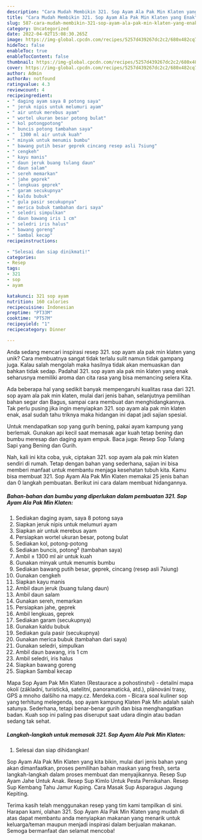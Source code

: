 ```yaml
---
description: "Cara Mudah Membikin 321. Sop Ayam Ala Pak Min Klaten yang Enak"
title: "Cara Mudah Membikin 321. Sop Ayam Ala Pak Min Klaten yang Enak"
slug: 587-cara-mudah-membikin-321-sop-ayam-ala-pak-min-klaten-yang-enak
category: Uncategorized
date: 2022-04-02T15:08:30.265Z
image: https://img-global.cpcdn.com/recipes/5257d439267dc2c2/680x482cq70/321-sop-ayam-ala-pak-min-klaten-foto-resep-utama.jpg
hideToc: false
enableToc: true
enableTocContent: false
thumbnail: https://img-global.cpcdn.com/recipes/5257d439267dc2c2/680x482cq70/321-sop-ayam-ala-pak-min-klaten-foto-resep-utama.jpg
cover: https://img-global.cpcdn.com/recipes/5257d439267dc2c2/680x482cq70/321-sop-ayam-ala-pak-min-klaten-foto-resep-utama.jpg
author: Admin
authorAv: notfound
ratingvalue: 4.3
reviewcount: 4
recipeingredient:
- " daging ayam saya 8 potong saya"
- " jeruk nipis untuk melumuri ayam"
- " air untuk merebus ayam"
- " wortel ukuran besar potong bulat"
- " kol potongpotong"
- " buncis potong tambahan saya"
- "  1300 ml air untuk kuah"
- " minyak untuk menumis bumbu"
- " bawang putih besar geprek cincang resep asli 7siung"
- " cengkeh"
- " kayu manis"
- " daun jeruk buang tulang daun"
- " daun salam"
- " sereh memarkan"
- " jahe geprek"
- " lengkuas geprek"
- " garam secukupnya"
- " kaldu bubuk"
- " gula pasir secukupnya"
- " merica bubuk tambahan dari saya"
- " seledri simpulkan"
- " daun bawang iris 1 cm"
- " seledri iris halus"
- " bawang goreng"
- " Sambal kecap"
recipeinstructions:

- "Selesai dan siap dinikmati!"
categories:
- Resep
tags:
- 321
- sop
- ayam

katakunci: 321 sop ayam 
nutrition: 160 calories
recipecuisine: Indonesian
preptime: "PT33M"
cooktime: "PT57M"
recipeyield: "1"
recipecategory: Dinner

---
```





Anda sedang mencari inspirasi resep 321. sop ayam ala pak min klaten yang unik? Cara membuatnya sangat tidak terlalu sulit namun tidak gampang juga. Kalau salah mengolah maka hasilnya tidak akan memuaskan dan bahkan tidak sedap. Padahal 321. sop ayam ala pak min klaten yang enak seharusnya memiliki aroma dan cita rasa yang bisa memancing selera Kita.





Ada beberapa hal yang sedikit banyak mempengaruhi kualitas rasa dari 321. sop ayam ala pak min klaten, mulai dari jenis bahan, selanjutnya pemilihan bahan segar dan Bagus, sampai cara membuat dan menghidangkannya. Tak perlu pusing jika ingin menyiapkan 321. sop ayam ala pak min klaten enak,      asal sudah tahu triknya maka hidangan ini dapat jadi sajian spesial.














Untuk mendapatkan sop yang gurih bening, pakai ayam kampung yang berlemak. Gunakan api kecil saat memasak agar kuah tetap bening dan bumbu meresap dan daging ayam empuk. Baca juga: Resep Sop Tulang Sapi yang Bening dan Gurih.






Nah, kali ini kita coba, yuk, ciptakan 321. sop ayam ala pak min klaten sendiri di rumah. Tetap dengan bahan yang sederhana, sajian ini bisa memberi manfaat untuk membantu menjaga kesehatan tubuh kita. Kamu bisa membuat 321. Sop Ayam Ala Pak Min Klaten memakai 25 jenis bahan dan 0 langkah pembuatan. Berikut ini cara dalam membuat hidangannya.

<!--inarticleads1-->

##### Bahan-bahan dan bumbu yang diperlukan dalam pembuatan 321. Sop Ayam Ala Pak Min Klaten:

1. Sediakan  daging ayam, saya 8 potong saya
1. Siapkan  jeruk nipis untuk melumuri ayam
1. Siapkan  air untuk merebus ayam
1. Persiapkan  wortel ukuran besar, potong bulat
1. Sediakan  kol, potong-potong
1. Sediakan  buncis, potong² (tambahan saya)
1. Ambil  ± 1300 ml air untuk kuah
1. Gunakan  minyak untuk menumis bumbu
1. Sediakan  bawang putih besar, geprek, cincang (resep asli 7siung)
1. Gunakan  cengkeh
1. Siapkan  kayu manis
1. Ambil  daun jeruk (buang tulang daun)
1. Ambil  daun salam
1. Gunakan  sereh, memarkan
1. Persiapkan  jahe, geprek
1. Ambil  lengkuas, geprek
1. Sediakan  garam (secukupnya)
1. Gunakan  kaldu bubuk
1. Sediakan  gula pasir (secukupnya)
1. Gunakan  merica bubuk (tambahan dari saya)
1. Gunakan  seledri, simpulkan
1. Ambil  daun bawang, iris 1 cm
1. Ambil  seledri, iris halus
1. Siapkan  bawang goreng
1. Siapkan  Sambal kecap


Mapa Sop Ayam Pak Min Klaten (Restaurace a pohostinství) - detailní mapa okolí (základní, turistická, satelitní, panoramatická, atd.), plánování trasy, GPS a mnoho dalšího na mapy.cz. Merdeka.com - Bicara soal kuliner sop yang terhitung melegenda, sop ayam kampung Klaten Pak Min adalah salah satunya. Sederhana, tetapi benar-benar gurih dan bisa menghangatkan badan. Kuah sop ini paling pas diseruput saat udara dingin atau badan sedang tak sehat. 

<!--inarticleads2-->

##### Langkah-langkah untuk memasak 321. Sop Ayam Ala Pak Min Klaten:


1. Selesai dan siap dihidangkan!

Sop Ayam Ala Pak Min Klaten yang kita bikin, mulai dari jenis bahan yang akan dimanfaatkan, proses pemilihan bahan maskan yang fresh, serta langkah-langkah dalam proses membuat dan menyajikannya. Resep Sup Ayam Jahe Untuk Anak. Resep Sup Kimlo Untuk Pesta Pernikahan. Resep Sup Kembang Tahu Jamur Kuping. Cara Masak Sup Asparagus Jagung Kepiting. 

Terima kasih telah menggunakan resep yang tim kami tampilkan di sini. Harapan kami, olahan 321. Sop Ayam Ala Pak Min Klaten yang mudah di atas dapat membantu anda menyiapkan makanan yang menarik untuk keluarga/teman maupun menjadi inspirasi dalam berjualan makanan. Semoga bermanfaat dan selamat mencoba!
